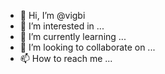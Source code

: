 - 👋 Hi, I’m @vigbi
- 👀 I’m interested in ...
- 🌱 I’m currently learning ...
- 💞️ I’m looking to collaborate on ...
- 📫 How to reach me ...

<!---
vigbi/vigbi is a ✨ special ✨ repository because its `README.md` (this file) appears on your GitHub profile.
You can click the Preview link to take a look at your changes.
--->
